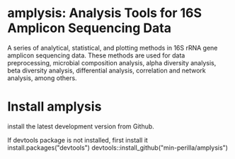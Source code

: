 # amplysis: Analysis Tools for 16S Amplicon Sequencing Data

A series of analytical, statistical, and plotting methods in 16S rRNA gene amplicon sequencing data. These methods are used for data preprocessing, microbial composition analysis, alpha diversity analysis, beta diversity analysis, differential analysis, correlation and network analysis, among others.

# Install amplysis
install the latest development version from Github.

If devtools package is not installed, first install it
install.packages("devtools")
devtools::install_github("min-perilla/amplysis")
